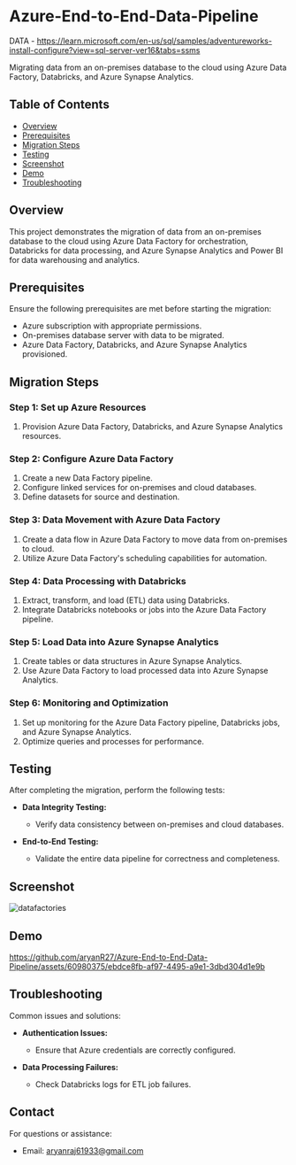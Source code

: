 # Azure-End-to-End-Data-Pipeline
DATA - https://learn.microsoft.com/en-us/sql/samples/adventureworks-install-configure?view=sql-server-ver16&tabs=ssms



Migrating data from an on-premises database to the cloud using Azure Data Factory, Databricks, and Azure Synapse Analytics.

## Table of Contents

- [Overview](#overview)
- [Prerequisites](#prerequisites)
- [Migration Steps](#migration-steps)
- [Testing](#testing)
- [Screenshot](#screenshot)
- [Demo](#demo)
- [Troubleshooting](#troubleshooting)


## Overview

This project demonstrates the migration of data from an on-premises database to the cloud using Azure Data Factory for orchestration, Databricks for data processing, and Azure Synapse Analytics and Power BI for data warehousing and analytics.

## Prerequisites

Ensure the following prerequisites are met before starting the migration:

- Azure subscription with appropriate permissions.
- On-premises database server with data to be migrated.
- Azure Data Factory, Databricks, and Azure Synapse Analytics provisioned.

## Migration Steps

### Step 1: Set up Azure Resources

1. Provision Azure Data Factory, Databricks, and Azure Synapse Analytics resources.

### Step 2: Configure Azure Data Factory

1. Create a new Data Factory pipeline.
2. Configure linked services for on-premises and cloud databases.
3. Define datasets for source and destination.

### Step 3: Data Movement with Azure Data Factory

1. Create a data flow in Azure Data Factory to move data from on-premises to cloud.
2. Utilize Azure Data Factory's scheduling capabilities for automation.

### Step 4: Data Processing with Databricks

1. Extract, transform, and load (ETL) data using Databricks.
2. Integrate Databricks notebooks or jobs into the Azure Data Factory pipeline.

### Step 5: Load Data into Azure Synapse Analytics

1. Create tables or data structures in Azure Synapse Analytics.
2. Use Azure Data Factory to load processed data into Azure Synapse Analytics.

### Step 6: Monitoring and Optimization

1. Set up monitoring for the Azure Data Factory pipeline, Databricks jobs, and Azure Synapse Analytics.
2. Optimize queries and processes for performance.

## Testing

After completing the migration, perform the following tests:

- **Data Integrity Testing:**
  - Verify data consistency between on-premises and cloud databases.

- **End-to-End Testing:**
  - Validate the entire data pipeline for correctness and completeness.

## Screenshot

![datafactories](https://github.com/aryanR27/Azure-End-to-End-Data-Pipeline/assets/60980375/0191d527-1e6b-40de-a4c0-6d6f7f5ff096)


## Demo


https://github.com/aryanR27/Azure-End-to-End-Data-Pipeline/assets/60980375/ebdce8fb-af97-4495-a9e1-3dbd304d1e9b


## Troubleshooting

Common issues and solutions:

- **Authentication Issues:**
  - Ensure that Azure credentials are correctly configured.

- **Data Processing Failures:**
  - Check Databricks logs for ETL job failures.


## Contact

For questions or assistance:

- Email: aryanraj61933@gmail.com

